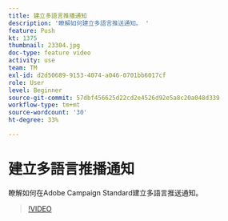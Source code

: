 ```yaml
---
title: 建立多語言推播通知
description: '瞭解如何建立多語言推送通知。 '
feature: Push
kt: 1375
thumbnail: 23304.jpg
doc-type: feature video
activity: use
team: TM
exl-id: d2d50689-9153-4074-a046-0701bb6017cf
role: User
level: Beginner
source-git-commit: 57dbf456625d22cd2e4526d92e5a8c20a048d339
workflow-type: tm+mt
source-wordcount: '30'
ht-degree: 33%

---
```


# 建立多語言推播通知

瞭解如何在Adobe Campaign Standard建立多語言推送通知。

>[!VIDEO](https://video.tv.adobe.com/v/23304?quality=12)
